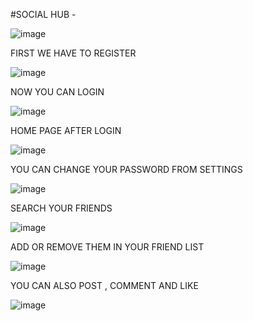 #SOCIAL HUB -

![image](https://github.com/cheshta0112/SocialHub/assets/104692214/bfc34df7-ba46-4baf-b70e-1243730ba708)


FIRST WE HAVE TO REGISTER 

![image](https://github.com/cheshta0112/SocialHub/assets/104692214/dec8ce51-9f92-46e2-85d3-dd7cab7628b5)

NOW YOU CAN LOGIN 

![image](https://github.com/cheshta0112/SocialHub/assets/104692214/ff179d51-5259-49fc-bcad-cd38a9ac7635)

HOME PAGE AFTER LOGIN 

![image](https://github.com/cheshta0112/SocialHub/assets/104692214/b0df32a4-ac31-4b36-8306-6a66ece961e4)

YOU CAN CHANGE YOUR PASSWORD FROM SETTINGS 

![image](https://github.com/cheshta0112/SocialHub/assets/104692214/02967da0-0dd4-4d32-b16d-58bb07c2073e)

SEARCH YOUR FRIENDS 

![image](https://github.com/cheshta0112/SocialHub/assets/104692214/d9799b20-83e3-4cd8-b27e-5bfd921fb957)

ADD OR REMOVE THEM IN YOUR FRIEND LIST 

![image](https://github.com/cheshta0112/SocialHub/assets/104692214/2db6e04c-32fb-4c21-8207-42a32e6d57c8)

YOU CAN ALSO POST , COMMENT AND LIKE 

![image](https://github.com/cheshta0112/SocialHub/assets/104692214/bcdbaf16-4810-4c81-ba07-84ede448714f)
